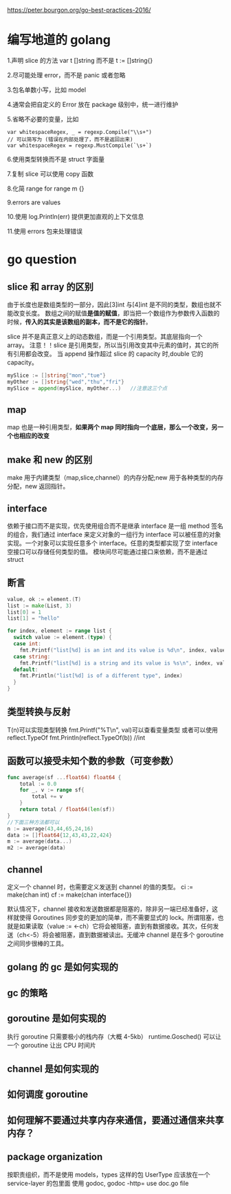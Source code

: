 https://peter.bourgon.org/go-best-practices-2016/

# 编写地道的 golang

1.声明 slice 的方法 var t []string 而不是 t := []string{}

2.尽可能处理 error，而不是 panic 或者忽略

3.包名单数小写，比如 model

4.通常会把自定义的 Error 放在 package 级别中，统一进行维护

5.省略不必要的变量，比如

```golang
var whitespaceRegex, _ = regexp.Compile("\\s+")
// 可以简写为 (错误在内部处理了，而不是返回出来)
var whitespaceRegex = regexp.MustCompile(`\s+`)
```

6.使用类型转换而不是 struct 字面量

7.复制 slice 可以使用 copy 函数

8.化简 range for range m {}

9.errors are values

10.使用 log.Println(err) 提供更加直观的上下文信息

11.使用 errors 包来处理错误

# go question

## slice 和 array 的区别

由于长度也是数组类型的一部分，因此[3]int 与[4]int 是不同的类型，数组也就不能改变长度。
数组之间的赋值**是值的赋值**，即当把一个数组作为参数传入函数的时候，**传入的其实是该数组的副本，而不是它的指针**。

slice 并不是真正意义上的动态数组，而是一个引用类型。其底层指向一个 array。
注意！！slice 是引用类型，所以当引用改变其中元素的值时，其它的所有引用都会改变。
当 append 操作超过 slice 的 capacity 时,double 它的 capacity。

```go
mySlice := []string{"mon","tue"}
myOther := []string{"wed","thu","fri"}
mySlice = append(mySlice, myOther...)   //注意这三个点
```

## map

map 也是一种引用类型，**如果两个 map 同时指向一个底层，那么一个改变，另一个也相应的改变**

## make 和 new 的区别

make 用于内建类型（map,slice,channel）的内存分配;new 用于各种类型的内存分配，new 返回指针。

## interface

依赖于接口而不是实现，优先使用组合而不是继承
interface 是一组 method 签名的组合，我们通过 interface 来定义对象的一组行为
interface 可以被任意的对象实现。一个对象可以实现任意多个 interface。任意的类型都实现了空 interface
空接口可以存储任何类型的值。
模块间尽可能通过接口来依赖，而不是通过 struct

## 断言

```go
value, ok := element.(T)
list := make(List, 3)
list[0] = 1
list[1] = "hello"

for index, element := range list {
  switch value := element.(type) {
  case int:
    fmt.Printf("list[%d] is an int and its value is %d\n", index, value)
  case string:
    fmt.Printf("list[%d] is a string and its value is %s\n", index, value)
  default:
    fmt.Println("list[%d] is of a different type", index)
  }
}
```

## 类型转换与反射

T(n)可以实现类型转换
fmt.Printf("%T\n", val)可以查看变量类型
或者可以使用 reflect.TypeOf
fmt.Println(reflect.TypeOf(b)) //int

## 函数可以接受未知个数的参数（可变参数）

```go
func average(sf ...float64) float64 {
	total := 0.0
	for _, v := range sf{
		total += v
	}
	return total / float64(len(sf))
}
//下面三种方法都可以
n := average(43,44,65,24,16)
data := []float64{12,43,43,22,424}
m := average(data...)
m2 := average(data)
```

## channel

定义一个 channel 时，也需要定义发送到 channel 的值的类型。
ci := make(chan int)
cf := make(chan interface{})

默认情况下，channel 接收和发送数据都是阻塞的，除非另一端已经准备好，这样就使得 Goroutines 同步变的更加的简单，而不需要显式的 lock。所谓阻塞，也就是如果读取（value := <-ch）它将会被阻塞，直到有数据接收。其次，任何发送（ch<-5）将会被阻塞，直到数据被读出。无缓冲 channel 是在多个 goroutine 之间同步很棒的工具。

## golang 的 gc 是如何实现的

## gc 的策略

## goroutine 是如何实现的

执行 goroutine 只需要极小的栈内存（大概 4-5kb）
runtime.Gosched() 可以让一个 goroutine 让出 CPU 时间片

## channel 是如何实现的

## 如何调度 goroutine

## 如何理解不要通过共享内存来通信，要通过通信来共享内存？

## package organization

按职责组织，而不是使用 models，types 这样的包
UserType 应该放在一个 service-layer 的包里面
使用 godoc, godoc -http=<hostport>
use doc.go file
